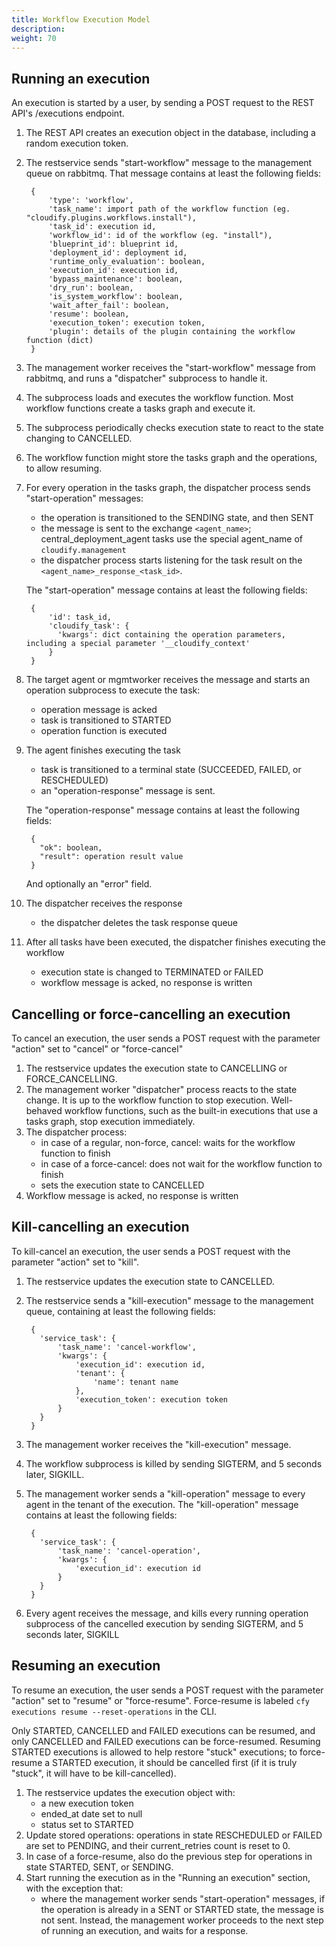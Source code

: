 ```yaml
---
title: Workflow Execution Model
description:
weight: 70
---
```


## Running an execution

An execution is started by a user, by sending a POST request to the REST API's /executions endpoint.

1. The REST API creates an execution object in the database, including a random execution token.
1. The restservice sends "start-workflow" message to the management queue on rabbitmq. That message contains at least the following fields:

        {
            'type': 'workflow',
            'task_name': import path of the workflow function (eg. "cloudify.plugins.workflows.install"),
            'task_id': execution id,
            'workflow_id': id of the workflow (eg. "install"),
            'blueprint_id': blueprint id,
            'deployment_id': deployment id,
            'runtime_only_evaluation': boolean,
            'execution_id': execution id,
            'bypass_maintenance': boolean,
            'dry_run': boolean,
            'is_system_workflow': boolean,
            'wait_after_fail': boolean,
            'resume': boolean,
            'execution_token': execution token,
            'plugin': details of the plugin containing the workflow function (dict)
        }

1. The management worker receives the "start-workflow" message from rabbitmq, and runs a "dispatcher" subprocess to handle it.
1. The subprocess loads and executes the workflow function. Most workflow functions create a tasks graph and execute it.
1. The subprocess periodically checks execution state to react to the state changing to CANCELLED.
1. The workflow function might store the tasks graph and the operations, to allow resuming.
1. For every operation in the tasks graph, the dispatcher process sends "start-operation" messages:
    - the operation is transitioned to the SENDING state, and then SENT
    - the message is sent to the exchange `<agent_name>`; central_deployment_agent tasks use the special agent_name of `cloudify.management`
    - the dispatcher process starts listening for the task result on the `<agent_name>_response_<task_id>`.

    The "start-operation" message contains at least the following fields:

        {
            'id': task_id,
            'cloudify_task': {
              'kwargs': dict containing the operation parameters, including a special parameter '__cloudify_context'
            }
        }

1. The target agent or mgmtworker receives the message and starts an operation subprocess to execute the task:
    - operation message is acked
    - task is transitioned to STARTED
    - operation function is executed
1. The agent finishes executing the task
    - task is transitioned to a terminal state (SUCCEEDED, FAILED, or RESCHEDULED)
    - an "operation-response" message is sent.

    The "operation-response" message contains at least the following fields:

        {
          "ok": boolean,
          "result": operation result value
        }

    And optionally an "error" field.
1. The dispatcher receives the response
    - the dispatcher deletes the task response queue
1. After all tasks have been executed, the dispatcher finishes executing the workflow
    - execution state is changed to TERMINATED or FAILED
    - workflow message is acked, no response is written


## Cancelling or force-cancelling an execution

To cancel an execution, the user sends a POST request with the parameter "action" set to "cancel" or "force-cancel"

1. The restservice updates the execution state to CANCELLING or FORCE_CANCELLING.
1. The management worker "dispatcher" process reacts to the state change. It is up to the workflow function to stop execution. Well-behaved workflow functions, such as the built-in executions that use a tasks graph, stop execution immediately.
1. The dispatcher process:
    - in case of a regular, non-force, cancel: waits for the workflow function to finish
    - in case of a force-cancel: does not wait for the workflow function to finish
    - sets the execution state to CANCELLED
1. Workflow message is acked, no response is written


## Kill-cancelling an execution

To kill-cancel an execution, the user sends a POST request with the parameter "action" set to "kill".

1. The restservice updates the execution state to CANCELLED.
1. The restservice sends a "kill-execution" message to the management queue, containing at least the following fields:

        {
          'service_task': {
              'task_name': 'cancel-workflow',
              'kwargs': {
                  'execution_id': execution id,
                  'tenant': {
                      'name': tenant name
                  },
                  'execution_token': execution token
              }
          }
        }

1. The management worker receives the "kill-execution" message.
1. The workflow subprocess is killed by sending SIGTERM, and 5 seconds later, SIGKILL.
1. The management worker sends a "kill-operation" message to every agent in the tenant of the execution. The "kill-operation" message contains at least the following fields:

        {
          'service_task': {
              'task_name': 'cancel-operation',
              'kwargs': {
                  'execution_id': execution id
              }
          }
        }

1. Every agent receives the message, and kills every running operation subprocess of the cancelled execution by sending SIGTERM, and 5 seconds later, SIGKILL


## Resuming an execution

To resume an execution, the user sends a POST request with the parameter "action" set to "resume" or "force-resume".
Force-resume is labeled `cfy executions resume --reset-operations` in the CLI.

Only STARTED, CANCELLED and FAILED executions can be resumed, and only CANCELLED and FAILED executions can be force-resumed.
Resuming STARTED executions is allowed to help restore "stuck" executions; to force-resume a STARTED execution, it should be cancelled first (if it is truly "stuck", it will have to be kill-cancelled).

1. The restservice updates the execution object with:
    - a new execution token
    - ended_at date set to null
    - status set to STARTED
1. Update stored operations: operations in state RESCHEDULED or FAILED are set to PENDING, and their current_retries count is reset to 0.
1. In case of a force-resume, also do the previous step for operations in state STARTED, SENT, or SENDING.
1. Start running the execution as in the "Running an execution" section, with the exception that:
    - where the management worker sends "start-operation" messages, if the operation is already in a SENT or STARTED state, the message is not sent. Instead, the management worker proceeds to the next step of running an execution, and waits for a response.
